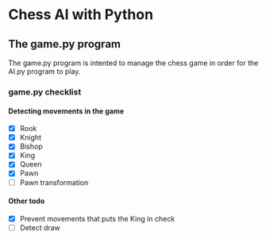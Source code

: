# Chess AI with Python
## The game.py program
The game.py program is intented to manage the chess game in order for the AI.py program to play. 
### game.py checklist

#### Detecting movements in the game
- [X] Rook
- [X] Knight
- [X] Bishop
- [X] King
- [X] Queen
- [X] Pawn
- [ ] Pawn transformation
#### Other todo
- [X] Prevent movements that puts the King in check
- [ ] Detect draw
